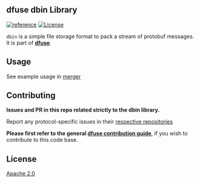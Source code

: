 dfuse dbin Library
------------------
[![reference](https://img.shields.io/badge/godoc-reference-5272B4.svg?style=flat-square)](https://pkg.go.dev/github.com/dfuse-io/dbin)
[![License](https://img.shields.io/badge/License-Apache%202.0-blue.svg)](https://opensource.org/licenses/Apache-2.0)

`dbin` is a simple file storage format to pack a stream of protobuf
messages. It is part of **[dfuse](https://github.com/dfuse-io/dfuse)**.

## Usage

See example usage in [merger](https://github.com/dfuse-io/merger)

## Contributing

**Issues and PR in this repo related strictly to the dbin library.**

Report any protocol-specific issues in their
[respective repositories](https://github.com/dfuse-io/dfuse#protocols)

**Please first refer to the general
[dfuse contribution guide](https://github.com/dfuse-io/dfuse/blob/master/CONTRIBUTING.md)**,
if you wish to contribute to this code base.


## License

[Apache 2.0](LICENSE)
